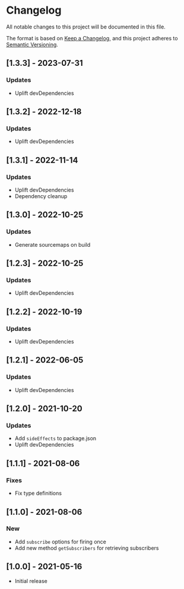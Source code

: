 # Changelog

All notable changes to this project will be documented in this file.

The format is based on [Keep a Changelog](https://keepachangelog.com/en/1.0.0/),
and this project adheres to [Semantic Versioning](https://semver.org/spec/v2.0.0.html).

## [1.3.3] - 2023-07-31

### Updates
- Uplift devDependencies

## [1.3.2] - 2022-12-18

### Updates
- Uplift devDependencies

## [1.3.1] - 2022-11-14

### Updates
- Uplift devDependencies
- Dependency cleanup

## [1.3.0] - 2022-10-25

### Updates
- Generate sourcemaps on build

## [1.2.3] - 2022-10-25

### Updates
- Uplift devDependencies

## [1.2.2] - 2022-10-19

### Updates
- Uplift devDependencies

## [1.2.1] - 2022-06-05

### Updates
- Uplift devDependencies

## [1.2.0] - 2021-10-20

### Updates
- Add `sideEffects` to package.json
- Uplift devDependencies

## [1.1.1] - 2021-08-06

### Fixes
- Fix type definitions

## [1.1.0] - 2021-08-06

### New
- Add `subscribe` options for firing once
- Add new method `getSubscribers` for retrieving subscribers

## [1.0.0] - 2021-05-16

- Initial release
